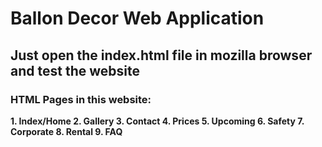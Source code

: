 # Ballon Decor Web Application

## Just open the index.html file in mozilla browser and test the website

### HTML Pages in this website:
 **1. Index/Home
 2. Gallery
 3. Contact
 4. Prices
 5. Upcoming
 6. Safety
 7. Corporate
 8. Rental
 9. FAQ**